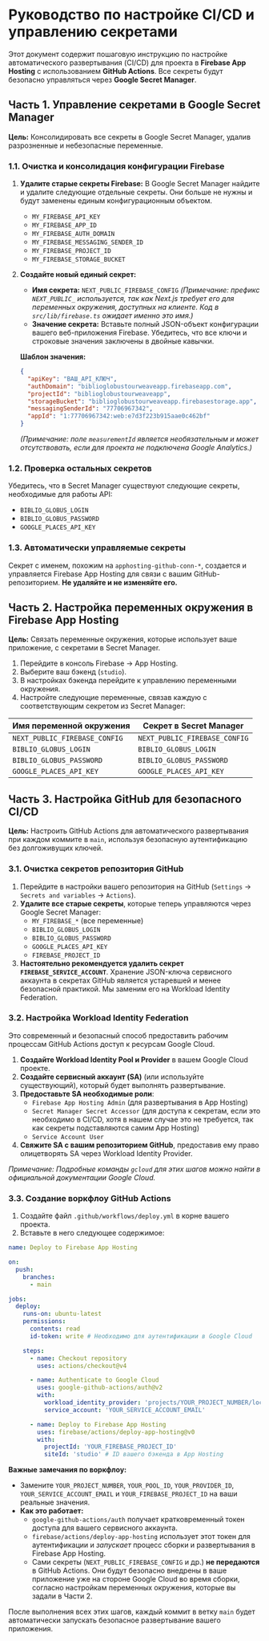 # Руководство по настройке CI/CD и управлению секретами

Этот документ содержит пошаговую инструкцию по настройке автоматического развертывания (CI/CD) для проекта в **Firebase App Hosting** с использованием **GitHub Actions**. Все секреты будут безопасно управляться через **Google Secret Manager**.

## Часть 1. Управление секретами в Google Secret Manager

**Цель:** Консолидировать все секреты в Google Secret Manager, удалив разрозненные и небезопасные переменные.

### 1.1. Очистка и консолидация конфигурации Firebase

1.  **Удалите старые секреты Firebase:**
    В Google Secret Manager найдите и удалите следующие отдельные секреты. Они больше не нужны и будут заменены единым конфигурационным объектом.
    - `MY_FIREBASE_API_KEY`
    - `MY_FIREBASE_APP_ID`
    - `MY_FIREBASE_AUTH_DOMAIN`
    - `MY_FIREBASE_MESSAGING_SENDER_ID`
    - `MY_FIREBASE_PROJECT_ID`
    - `MY_FIREBASE_STORAGE_BUCKET`

2.  **Создайте новый единый секрет:**
    - **Имя секрета:** `NEXT_PUBLIC_FIREBASE_CONFIG`
      *(Примечание: префикс `NEXT_PUBLIC_` используется, так как Next.js требует его для переменных окружения, доступных на клиенте. Код в `src/lib/firebase.ts` ожидает именно это имя.)*
    - **Значение секрета:** Вставьте полный JSON-объект конфигурации вашего веб-приложения Firebase. Убедитесь, что все ключи и строковые значения заключены в двойные кавычки.

    **Шаблон значения:**
    ```json
    {
      "apiKey": "ВАШ_API_КЛЮЧ",
      "authDomain": "biblioglobustourweaveapp.firebaseapp.com",
      "projectId": "biblioglobustourweaveapp",
      "storageBucket": "biblioglobustourweaveapp.firebasestorage.app",
      "messagingSenderId": "77706967342",
      "appId": "1:77706967342:web:e7d3f223b915aae0c462bf"
    }
    ```
    *(Примечание: поле `measurementId` является необязательным и может отсутствовать, если для проекта не подключена Google Analytics.)*

### 1.2. Проверка остальных секретов

Убедитесь, что в Secret Manager существуют следующие секреты, необходимые для работы API:
- `BIBLIO_GLOBUS_LOGIN`
- `BIBLIO_GLOBUS_PASSWORD`
- `GOOGLE_PLACES_API_KEY`

### 1.3. Автоматически управляемые секреты

Секрет с именем, похожим на `apphosting-github-conn-*`, создается и управляется Firebase App Hosting для связи с вашим GitHub-репозиторием. **Не удаляйте и не изменяйте его.**

## Часть 2. Настройка переменных окружения в Firebase App Hosting

**Цель:** Связать переменные окружения, которые использует ваше приложение, с секретами в Secret Manager.

1.  Перейдите в консоль Firebase -> App Hosting.
2.  Выберите ваш бэкенд (`studio`).
3.  В настройках бэкенда перейдите к управлению переменными окружения.
4.  Настройте следующие переменные, связав каждую с соответствующим секретом из Secret Manager:

| Имя переменной окружения         | Секрет в Secret Manager          |
| -------------------------------- | -------------------------------- |
| `NEXT_PUBLIC_FIREBASE_CONFIG`    | `NEXT_PUBLIC_FIREBASE_CONFIG`    |
| `BIBLIO_GLOBUS_LOGIN`            | `BIBLIO_GLOBUS_LOGIN`            |
| `BIBLIO_GLOBUS_PASSWORD`         | `BIBLIO_GLOBUS_PASSWORD`         |
| `GOOGLE_PLACES_API_KEY`          | `GOOGLE_PLACES_API_KEY`          |

## Часть 3. Настройка GitHub для безопасного CI/CD

**Цель:** Настроить GitHub Actions для автоматического развертывания при каждом коммите в `main`, используя безопасную аутентификацию без долгоживущих ключей.

### 3.1. Очистка секретов репозитория GitHub

1.  Перейдите в настройки вашего репозитория на GitHub (`Settings` -> `Secrets and variables` -> `Actions`).
2.  **Удалите все старые секреты**, которые теперь управляются через Google Secret Manager:
    - `MY_FIREBASE_*` (все переменные)
    - `BIBLIO_GLOBUS_LOGIN`
    - `BIBLIO_GLOBUS_PASSWORD`
    - `GOOGLE_PLACES_API_KEY`
    - `FIREBASE_PROJECT_ID`
3.  **Настоятельно рекомендуется удалить секрет `FIREBASE_SERVICE_ACCOUNT`**. Хранение JSON-ключа сервисного аккаунта в секретах GitHub является устаревшей и менее безопасной практикой. Мы заменим его на Workload Identity Federation.

### 3.2. Настройка Workload Identity Federation

Это современный и безопасный способ предоставить рабочим процессам GitHub Actions доступ к ресурсам Google Cloud.

1.  **Создайте Workload Identity Pool и Provider** в вашем Google Cloud проекте.
2.  **Создайте сервисный аккаунт (SA)** (или используйте существующий), который будет выполнять развертывание.
3.  **Предоставьте SA необходимые роли**:
    - `Firebase App Hosting Admin` (для развертывания в App Hosting)
    - `Secret Manager Secret Accessor` (для доступа к секретам, если это необходимо в CI/CD, хотя в нашем случае это не требуется, так как секреты подставляются самим App Hosting)
    - `Service Account User`
4.  **Свяжите SA с вашим репозиторием GitHub**, предоставив ему право олицетворять SA через Workload Identity Provider.

*Примечание: Подробные команды `gcloud` для этих шагов можно найти в официальной документации Google Cloud.*

### 3.3. Создание воркфлоу GitHub Actions

1.  Создайте файл `.github/workflows/deploy.yml` в корне вашего проекта.
2.  Вставьте в него следующее содержимое:

```yaml
name: Deploy to Firebase App Hosting

on:
  push:
    branches:
      - main

jobs:
  deploy:
    runs-on: ubuntu-latest
    permissions:
      contents: read
      id-token: write # Необходимо для аутентификации в Google Cloud

    steps:
      - name: Checkout repository
        uses: actions/checkout@v4

      - name: Authenticate to Google Cloud
        uses: google-github-actions/auth@v2
        with:
          workload_identity_provider: 'projects/YOUR_PROJECT_NUMBER/locations/global/workloadIdentityPools/YOUR_POOL_ID/providers/YOUR_PROVIDER_ID'
          service_account: 'YOUR_SERVICE_ACCOUNT_EMAIL'

      - name: Deploy to Firebase App Hosting
        uses: firebase/actions/deploy-app-hosting@v0
        with:
          projectId: 'YOUR_FIREBASE_PROJECT_ID'
          siteId: 'studio' # ID вашего бэкенда в App Hosting
```

**Важные замечания по воркфлоу:**
- Замените `YOUR_PROJECT_NUMBER`, `YOUR_POOL_ID`, `YOUR_PROVIDER_ID`, `YOUR_SERVICE_ACCOUNT_EMAIL` и `YOUR_FIREBASE_PROJECT_ID` на ваши реальные значения.
- **Как это работает:**
    - `google-github-actions/auth` получает кратковременный токен доступа для вашего сервисного аккаунта.
    - `firebase/actions/deploy-app-hosting` использует этот токен для аутентификации и *запускает* процесс сборки и развертывания в Firebase App Hosting.
    - Сами секреты (`NEXT_PUBLIC_FIREBASE_CONFIG` и др.) **не передаются** в GitHub Actions. Они будут безопасно внедрены в ваше приложение уже на стороне Google Cloud во время сборки, согласно настройкам переменных окружения, которые вы задали в Части 2.

После выполнения всех этих шагов, каждый коммит в ветку `main` будет автоматически запускать безопасное развертывание вашего приложения.